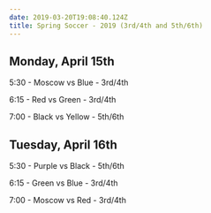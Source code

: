 ```yaml
---
date: 2019-03-20T19:08:40.124Z
title: Spring Soccer - 2019 (3rd/4th and 5th/6th)
---
```

## Monday, April 15th

5:30 - Moscow vs Blue - 3rd/4th

6:15 - Red vs Green  - 3rd/4th

7:00 - Black vs Yellow - 5th/6th

## Tuesday, April 16th

5:30 - Purple vs Black - 5th/6th

6:15 - Green vs Blue - 3rd/4th

7:00 - Moscow vs Red - 3rd/4th
